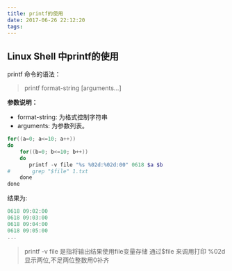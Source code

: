 ```yaml
---
title: printf的使用
date: 2017-06-26 22:12:20
tags:
---
```

## Linux Shell 中printf的使用
printf 命令的语法：
>printf  format-string  [arguments...]

**参数说明：**
-	format-string: 为格式控制字符串
-	arguments: 为参数列表。

```powershell
for((a=0; a<=10; a++))
do
    for((b=0; b<=10; b++))
    do
       printf -v file "%s %02d:%02d:00" 0618 $a $b
#       grep "$file" 1.txt
    done
done
```
结果为:
```powershell
0618 09:02:00
0618 09:03:00
0618 09:04:00
0618 09:05:00
...
```
>printf -v file 是指将输出结果使用file变量存储
>通过$file 来调用打印
>%02d 显示两位,不足两位整数用0补齐